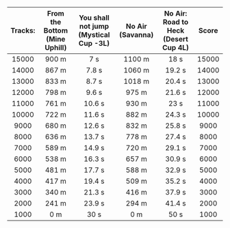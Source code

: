 Tracks: | From the Bottom (Mine Uphill) | You shall not jump (Mystical Cup -3L) | No Air  (Savanna) | No Air: Road to Heck (Desert Cup 4L) | Score  
:--: | :--: | :--: | :--: | :--:  | :--:   
15000 | 900 m | 7 s | 1100 m | 18 s | 15000  
14000 | 867 m | 7.8 s | 1060 m | 19.2 s | 14000  
13000 | 833 m | 8.7 s | 1018 m | 20.4 s | 13000  
12000 | 798 m | 9.6 s | 975 m | 21.6 s | 12000  
11000 | 761 m | 10.6 s | 930 m | 23 s | 11000  
10000 | 722 m | 11.6 s | 882 m | 24.3 s | 10000  
9000 | 680 m | 12.6 s | 832 m | 25.8 s | 9000  
8000 | 636 m | 13.7 s | 778 m | 27.4 s | 8000  
7000 | 589 m | 14.9 s | 720 m | 29.1 s | 7000  
6000 | 538 m | 16.3 s | 657 m | 30.9 s | 6000  
5000 | 481 m | 17.7 s | 588 m | 32.9 s | 5000  
4000 | 417 m | 19.4 s | 509 m | 35.2 s | 4000  
3000 | 340 m | 21.3 s | 416 m | 37.9 s | 3000  
2000 | 241 m | 23.9 s | 294 m | 41.4 s | 2000  
1000 | 0 m | 30 s | 0 m | 50 s | 1000  
